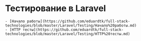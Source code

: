 # Тестирование в Laravel
	- [Начало работы](https://github.com/eduardtk/full-stack-technologies/blob/master/Laravel/Testing/Начало%20работы.md)
	- [HTTP тесты](https://github.com/eduardtk/full-stack-technologies/blob/master/Laravel/Testing/HTTP%20тесты.md)
